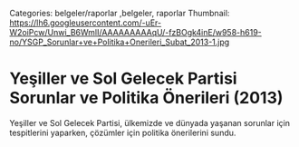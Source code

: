 Categories: belgeler/raporlar ,belgeler, raporlar
Thumbnail: https://lh6.googleusercontent.com/-uEr-W2oiPcw/Unwi_B6WmlI/AAAAAAAAAqU/-fzBOgk4inE/w958-h619-no/YSGP_Sorunlar+ve+Politika+Onerileri_Subat_2013-1.jpg

# Yeşiller ve Sol Gelecek Partisi Sorunlar ve Politika Önerileri (2013)

Yeşiller ve Sol Gelecek Partisi, ülkemizde ve dünyada yaşanan sorunlar için tespitlerini yaparken, çözümler için politika önerilerini sundu.

<div data-configid="9722162/5408906" style="width: %100; height: %100;" class="issuuembed"></div><script type="text/javascript" src="//e.issuu.com/embed.js" async="true"></script>

